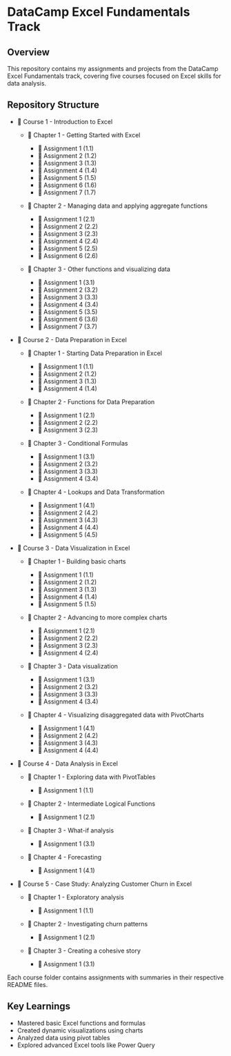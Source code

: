 # DataCamp Excel Fundamentals Track

## Overview
This repository contains my assignments and projects from the DataCamp Excel Fundamentals track, covering five courses focused on Excel skills for data analysis.

## Repository Structure
- 📂 Course 1 - Introduction to Excel
  - 📂 Chapter 1 - Getting Started with Excel
      - 📂 Assignment 1 (1.1)
      - 📂 Assignment 2 (1.2)
      - 📂 Assignment 3 (1.3)
      - 📂 Assignment 4 (1.4)
      - 📂 Assignment 5 (1.5)
      - 📂 Assignment 6 (1.6)
      - 📂 Assignment 7 (1.7)

  - 📂 Chapter 2 - Managing data and applying aggregate functions
      - 📂 Assignment 1 (2.1)
      - 📂 Assignment 2 (2.2)
      - 📂 Assignment 3 (2.3)
      - 📂 Assignment 4 (2.4)
      - 📂 Assignment 5 (2.5)
      - 📂 Assignment 6 (2.6)

   - 📂 Chapter 3 - Other functions and visualizing data
      - 📂 Assignment 1 (3.1)
      - 📂 Assignment 2 (3.2)
      - 📂 Assignment 3 (3.3)
      - 📂 Assignment 4 (3.4)
      - 📂 Assignment 5 (3.5)
      - 📂 Assignment 6 (3.6)
      - 📂 Assignment 7 (3.7)


- 📂 Course 2 - Data Preparation in Excel
  - 📂 Chapter 1 - Starting Data Preparation in Excel
      - 📂 Assignment 1 (1.1)
      - 📂 Assignment 2 (1.2)
      - 📂 Assignment 3 (1.3)
      - 📂 Assignment 4 (1.4)

   - 📂 Chapter 2 - Functions for Data Preparation
      - 📂 Assignment 1 (2.1)
      - 📂 Assignment 2 (2.2)
      - 📂 Assignment 3 (2.3)

  - 📂 Chapter 3 - Conditional Formulas
      - 📂 Assignment 1 (3.1)
      - 📂 Assignment 2 (3.2)
      - 📂 Assignment 3 (3.3)
      - 📂 Assignment 4 (3.4)

  - 📂 Chapter 4 - Lookups and Data Transformation
      - 📂 Assignment 1 (4.1)
      - 📂 Assignment 2 (4.2)
      - 📂 Assignment 3 (4.3)
      - 📂 Assignment 4 (4.4)
      - 📂 Assignment 5 (4.5)


- 📂 Course 3 - Data Visualization in Excel
  - 📂 Chapter 1 - Building basic charts
      - 📂 Assignment 1 (1.1)
      - 📂 Assignment 2 (1.2)
      - 📂 Assignment 3 (1.3)
      - 📂 Assignment 4 (1.4)
      - 📂 Assignment 5 (1.5)

  - 📂 Chapter 2 - Advancing to more complex charts
      - 📂 Assignment 1 (2.1)
      - 📂 Assignment 2 (2.2)
      - 📂 Assignment 3 (2.3)
      - 📂 Assignment 4 (2.4)

  - 📂 Chapter 3 - Data visualization
      - 📂 Assignment 1 (3.1)
      - 📂 Assignment 2 (3.2)
      - 📂 Assignment 3 (3.3)
      - 📂 Assignment 4 (3.4)

  - 📂 Chapter 4 - Visualizing disaggregated data with PivotCharts
      - 📂 Assignment 1 (4.1)
      - 📂 Assignment 2 (4.2)
      - 📂 Assignment 3 (4.3)
      - 📂 Assignment 4 (4.4)


- 📂 Course 4 - Data Analysis in Excel
  - 📂 Chapter 1 - Exploring data with PivotTables
      - 📂 Assignment 1 (1.1)

  - 📂 Chapter 2 - Intermediate Logical Functions
      - 📂 Assignment 1 (2.1)

  - 📂 Chapter 3 - What-if analysis
      - 📂 Assignment 1 (3.1)

  - 📂 Chapter 4 - Forecasting
      - 📂 Assignment 1 (4.1)


- 📂 Course 5 - Case Study: Analyzing Customer Churn in Excel
  - 📂 Chapter 1 - Exploratory analysis
      - 📂 Assignment 1 (1.1)

   - 📂 Chapter 2 - Investigating churn patterns
      - 📂 Assignment 1 (2.1)

  - 📂 Chapter 3 - Creating a cohesive story
      - 📂 Assignment 1 (3.1)

Each course folder contains assignments with summaries in their respective README files.

## Key Learnings
- Mastered basic Excel functions and formulas
- Created dynamic visualizations using charts
- Analyzed data using pivot tables
- Explored advanced Excel tools like Power Query
